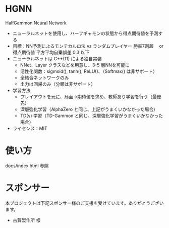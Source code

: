 # HGNN
HalfGammon Neural Network

- ニューラルネットを使用し、ハーフギャモンの状態から得点期待値を予測する
- 目標：NN予測によるモンテカルロ法 vs ランダムプレイヤー 勝率7割超
　or 得点期待値 平方平均自乗誤差 0.3 以下
- ニューラルネットは C++(11) による独自実装
  - NNet、Layer クラスなどを用意し、3-5 層NNを可能に
  - 活性化関数：sigmoid(), tanh(), ReLU()、（Softmax() は非サポート）
  - 全結合ネットワークのみ
  - 出力は回帰のみ（分類は非サポート）
- 学習方法
  - プレイアウトを元に、局面→期待値を求め、教師あり学習を行う（最優先）
  - 深層強化学習（AlphaZero と同じ、上記がうまくいかなかった場合）
  - TD(γ) 学習（TD-Gammon と同じ、深層強化学習がうまくいかなかった場合）
- ライセンス：MIT

# 使い方
docs/index.html 参照

# スポンサー
本プロジェクトは下記スポンサー様のご支援を受けています。ありがとうございます。
- 古賀製作所 様
